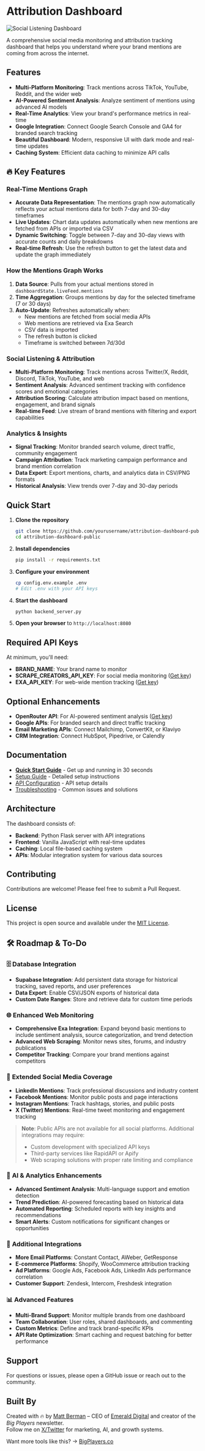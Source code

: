 # Attribution Dashboard

![Social Listening Dashboard](https://github.com/TheMattBerman/attribution-dashboard-public/raw/main/social-listening-dashboard.jpg)

A comprehensive social media monitoring and attribution tracking dashboard that helps you understand where your brand mentions are coming from across the internet.

## Features

- **Multi-Platform Monitoring**: Track mentions across TikTok, YouTube, Reddit, and the wider web
- **AI-Powered Sentiment Analysis**: Analyze sentiment of mentions using advanced AI models
- **Real-Time Analytics**: View your brand's performance metrics in real-time
- **Google Integration**: Connect Google Search Console and GA4 for branded search tracking
- **Beautiful Dashboard**: Modern, responsive UI with dark mode and real-time updates
- **Caching System**: Efficient data caching to minimize API calls

## 🔥 Key Features

### Real-Time Mentions Graph

- **Accurate Data Representation**: The mentions graph now automatically reflects your actual mentions data for both 7-day and 30-day timeframes
- **Live Updates**: Chart data updates automatically when new mentions are fetched from APIs or imported via CSV
- **Dynamic Switching**: Toggle between 7-day and 30-day views with accurate counts and daily breakdowns
- **Real-time Refresh**: Use the refresh button to get the latest data and update the graph immediately

### How the Mentions Graph Works

1. **Data Source**: Pulls from your actual mentions stored in `dashboardState.liveFeed.mentions`
2. **Time Aggregation**: Groups mentions by day for the selected timeframe (7 or 30 days)
3. **Auto-Update**: Refreshes automatically when:
   - New mentions are fetched from social media APIs
   - Web mentions are retrieved via Exa Search
   - CSV data is imported
   - The refresh button is clicked
   - Timeframe is switched between 7d/30d

### Social Listening & Attribution

- **Multi-Platform Monitoring**: Track mentions across Twitter/X, Reddit, Discord, TikTok, YouTube, and web
- **Sentiment Analysis**: Advanced sentiment tracking with confidence scores and emotional categories
- **Attribution Scoring**: Calculate attribution impact based on mentions, engagement, and brand signals
- **Real-time Feed**: Live stream of brand mentions with filtering and export capabilities

### Analytics & Insights

- **Signal Tracking**: Monitor branded search volume, direct traffic, community engagement
- **Campaign Attribution**: Track marketing campaign performance and brand mention correlation
- **Data Export**: Export mentions, charts, and analytics data in CSV/PNG formats
- **Historical Analysis**: View trends over 7-day and 30-day periods

## Quick Start

1. **Clone the repository**

   ```bash
   git clone https://github.com/yourusername/attribution-dashboard-public.git
   cd attribution-dashboard-public
   ```

2. **Install dependencies**

   ```bash
   pip install -r requirements.txt
   ```

3. **Configure your environment**

   ```bash
   cp config.env.example .env
   # Edit .env with your API keys
   ```

4. **Start the dashboard**

   ```bash
   python backend_server.py
   ```

5. **Open your browser** to `http://localhost:8080`

## Required API Keys

At minimum, you'll need:

- **BRAND_NAME**: Your brand name to monitor
- **SCRAPE_CREATORS_API_KEY**: For social media monitoring ([Get key](https://scrapecreators.com/))
- **EXA_API_KEY**: For web-wide mention tracking ([Get key](https://exa.ai/))

## Optional Enhancements

- **OpenRouter API**: For AI-powered sentiment analysis ([Get key](https://openrouter.ai/))
- **Google APIs**: For branded search and direct traffic tracking
- **Email Marketing APIs**: Connect Mailchimp, ConvertKit, or Klaviyo
- **CRM Integration**: Connect HubSpot, Pipedrive, or Calendly

## Documentation

- **[Quick Start Guide](QUICK_START.md)** - Get up and running in 30 seconds
- [Setup Guide](SETUP_GUIDE.md) - Detailed setup instructions
- [API Configuration](API_FIXES_SUMMARY.md) - API setup details
- [Troubleshooting](TROUBLESHOOTING.md) - Common issues and solutions

## Architecture

The dashboard consists of:

- **Backend**: Python Flask server with API integrations
- **Frontend**: Vanilla JavaScript with real-time updates
- **Caching**: Local file-based caching system
- **APIs**: Modular integration system for various data sources

## Contributing

Contributions are welcome! Please feel free to submit a Pull Request.

## License

This project is open source and available under the [MIT License](LICENSE).

## 🛠 Roadmap & To-Do

### 🗄 **Database Integration**

- **Supabase Integration**: Add persistent data storage for historical tracking, saved reports, and user preferences
- **Data Export**: Enable CSV/JSON exports of historical data
- **Custom Date Ranges**: Store and retrieve data for custom time periods

### 🌐 **Enhanced Web Monitoring**

- **Comprehensive Exa Integration**: Expand beyond basic mentions to include sentiment analysis, source categorization, and trend detection
- **Advanced Web Scraping**: Monitor news sites, forums, and industry publications
- **Competitor Tracking**: Compare your brand mentions against competitors

### 📱 **Extended Social Media Coverage**

- **LinkedIn Mentions**: Track professional discussions and industry content
- **Facebook Mentions**: Monitor public posts and page interactions
- **Instagram Mentions**: Track hashtags, stories, and public posts
- **X (Twitter) Mentions**: Real-time tweet monitoring and engagement tracking

> **Note**: Public APIs are not available for all social platforms. Additional integrations may require:
>
> - Custom development with specialized API keys
> - Third-party services like RapidAPI or Apify
> - Web scraping solutions with proper rate limiting and compliance

### 🤖 **AI & Analytics Enhancements**

- **Advanced Sentiment Analysis**: Multi-language support and emotion detection
- **Trend Prediction**: AI-powered forecasting based on historical data
- **Automated Reporting**: Scheduled reports with key insights and recommendations
- **Smart Alerts**: Custom notifications for significant changes or opportunities

### 🔗 **Additional Integrations**

- **More Email Platforms**: Constant Contact, AWeber, GetResponse
- **E-commerce Platforms**: Shopify, WooCommerce attribution tracking
- **Ad Platforms**: Google Ads, Facebook Ads, LinkedIn Ads performance correlation
- **Customer Support**: Zendesk, Intercom, Freshdesk integration

### 📊 **Advanced Features**

- **Multi-Brand Support**: Monitor multiple brands from one dashboard
- **Team Collaboration**: User roles, shared dashboards, and commenting
- **Custom Metrics**: Define and track brand-specific KPIs
- **API Rate Optimization**: Smart caching and request batching for better performance

## Support

For questions or issues, please open a GitHub issue or reach out to the community.

## Built By

Created with 🔥 by [Matt Berman](https://bigplayers.co) – CEO of [Emerald Digital](https://emerald.digital) and creator of the _Big Players_ newsletter.  
Follow me on [X/Twitter](https://twitter.com/themattberman) for marketing, AI, and growth systems.

Want more tools like this? → [BigPlayers.co](https://bigplayers.co)
